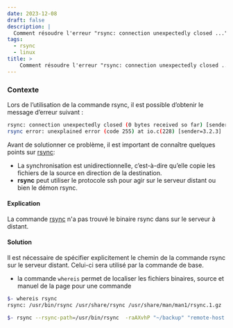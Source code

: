 ```yaml
---
date: 2023-12-08
draft: false
description: |
  Comment résoudre l'erreur "rsync: connection unexpectedly closed ..." ?
tags:
  - rsync
  - linux
title: >
    Comment résoudre l'erreur "rsync: connection unexpectedly closed ..." ?
---
```


<h3>Contexte</h3>
Lors de l’utilisation de la commande rsync, il est possible d’obtenir le message d’erreur suivant :

```bash
rsync: connection unexpectedly closed (0 bytes received so far) [sender]
rsync error: unexplained error (code 255) at io.c(228) [sender=3.2.3]
```


Avant de solutionner ce problème, il est important de connaître quelques points sur [rsync](https://rsync.samba.org/):

- La synchronisation est unidirectionnelle, c’est-à-dire qu’elle copie les fichiers de la source en direction de la
destination.
- **rsync** peut utiliser le protocole ssh pour agir sur le serveur distant ou bien le démon rsync.

<h4>Explication</h4>

La commande [rsync](https://rsync.samba.org/) n'a pas trouvé le binaire rsync dans sur le serveur à distant.

<h4>Solution</h4>
Il est nécessaire de spécifier explicitement le chemin de la commande rsync sur le serveur distant. Celui-ci sera
utilisé par la commande de base.

- la commande `whereis` permet de localiser les fichiers binaires, source et manuel de la page pour une commande

```bash
$- whereis rsync
rsync: /usr/bin/rsync /usr/share/rsync /usr/share/man/man1/rsync.1.gz
```

```bash
$- rsync --rsync-path=/usr/bin/rsync  -raAXvhP "~/backup" "remote-host:/home/amine/backup" --delete-before
```
